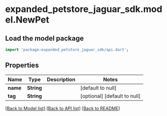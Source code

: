 # expanded_petstore_jaguar_sdk.model.NewPet

## Load the model package
```dart
import 'package:expanded_petstore_jaguar_sdk/api.dart';
```

## Properties
Name | Type | Description | Notes
------------ | ------------- | ------------- | -------------
**name** | **String** |  | [default to null]
**tag** | **String** |  | [optional] [default to null]

[[Back to Model list]](../README.md#documentation-for-models) [[Back to API list]](../README.md#documentation-for-api-endpoints) [[Back to README]](../README.md)


